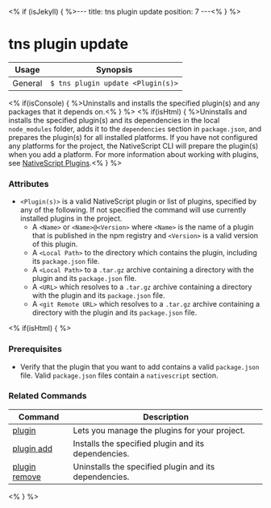 <% if (isJekyll) { %>---
title: tns plugin update
position: 7
---<% } %>
# tns plugin update


Usage | Synopsis
------|-------
General | `$ tns plugin update <Plugin(s)>`

<% if(isConsole) { %>Uninstalls and installs the specified plugin(s) and any packages that it depends on.<% } %>
<% if(isHtml) { %>Uninstalls and installs the specified plugin(s) and its dependencies in the local `node_modules` folder, adds it to the `dependencies` section in `package.json`, and prepares the plugin(s) for all installed platforms. If you have not configured any platforms for the project, the NativeScript CLI will prepare the plugin(s) when you add a platform. For more information about working with plugins, see [NativeScript Plugins](https://github.com/NativeScript/nativescript-cli/blob/master/PLUGINS.md).<% } %>

### Attributes

* `<Plugin(s)>` is a valid NativeScript plugin or list of plugins, specified by any of the following. If not specified the command will use currently installed plugins in the project.
    * A `<Name>` or `<Name>@<Version>` where `<Name>` is the name of a plugin that is published in the npm registry and `<Version>` is a valid version of this plugin.
    * A `<Local Path>` to the directory which contains the plugin, including its `package.json` file.
    * A `<Local Path>` to a `.tar.gz` archive containing a directory with the plugin and its `package.json` file.
    * A `<URL>` which resolves to a `.tar.gz` archive containing a directory with the plugin and its `package.json` file.
    * A `<git Remote URL>` which resolves to a `.tar.gz` archive containing a directory with the plugin and its `package.json` file.

<% if(isHtml) { %>
### Prerequisites

* Verify that the plugin that you want to add contains a valid `package.json` file. Valid `package.json` files contain a `nativescript` section.

### Related Commands

Command | Description
----------|----------
[plugin](plugin.html) | Lets you manage the plugins for your project.
[plugin add](plugin-add.html) | Installs the specified plugin and its dependencies.
[plugin remove](plugin-remove.html) | Uninstalls the specified plugin and its dependencies.
<% } %>
